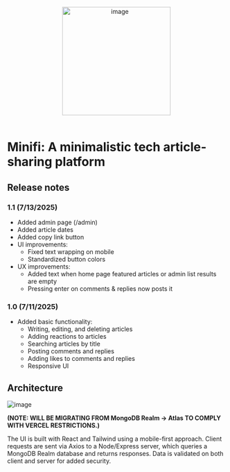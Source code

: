 <br/>
<div align="center">
  <img width="250" alt="image" src="https://github.com/user-attachments/assets/6be84766-1438-4dc2-b653-9118d840827a" />
</div>
<br/>

# Minifi: A minimalistic tech article-sharing platform

## Release notes
### 1.1 (7/13/2025)
* Added admin page (/admin)
* Added article dates
* Added copy link button
* UI improvements:
  * Fixed text wrapping on mobile
  * Standardized button colors
* UX improvements:
  * Added text when home page featured articles or admin list results are empty
  * Pressing enter on comments & replies now posts it
### 1.0 (7/11/2025)
* Added basic functionality:
  * Writing, editing, and deleting articles
  * Adding reactions to articles
  * Searching articles by title
  * Posting comments and replies
  * Adding likes to comments and replies
  * Responsive UI

## Architecture
![image](https://github.com/user-attachments/assets/437f59d6-b8ed-47a7-bc83-ccad28305131)

**(NOTE: WILL BE MIGRATING FROM MongoDB Realm -> Atlas TO COMPLY WITH VERCEL RESTRICTIONS.)**

The UI is built with React and Tailwind using a mobile-first approach. Client requests are sent via Axios to a Node/Express server, which queries a MongoDB Realm database and returns responses. Data is validated on both client and server for added security.
